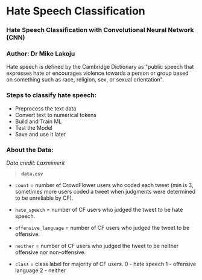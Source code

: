 # Hate Speech Classification

### Hate Speech Classification with Convolutional Neural Network (CNN)

### Author: Dr Mike Lakoju

Hate speech is defined by the Cambridge Dictionary as "public speech that expresses hate or encourages violence towards a person or group based on something such as race, religion, sex, or sexual orientation".

### Steps to classify hate speech:

- Preprocess the text data
- Convert text to numerical tokens
- Build and Train ML
- Test the Model
- Save and use it later

### About the Data:

_Data credit: Laxmimerit_

> **`data.csv`**

- `count` = number of CrowdFlower users who coded each tweet (min is 3, sometimes more users coded a tweet when judgments were determined to be unreliable by CF).

- `hate_speech` = number of CF users who judged the tweet to be hate speech.

- `offensive_language` = number of CF users who judged the tweet to be offensive.

- `neither` = number of CF users who judged the tweet to be neither offensive nor non-offensive.

- `class` = class label for majority of CF users. 0 - hate speech 1 - offensive language 2 - neither
